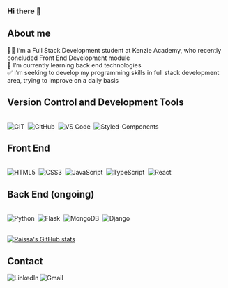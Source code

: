 ### Hi there 👋

<h2>About me</h2>

👩‍💻 I’m a Full Stack Development student at Kenzie Academy, who recently concluded Front End Development module<br>
🌱 I’m currently learning back end technologies<br>
✅ I’m seeking to develop my programming skills in full stack development area, trying to improve on a daily basis<br>

<h2>Version Control and Development Tools</h2>
  <div style="display: inline_block"><br>
    <img alt="GIT" src="https://img.shields.io/badge/Git-F05032?style=for-the-badge&logo=git&logoColor=white"/>&nbsp
    <img alt="GitHub" src="https://img.shields.io/badge/GitHub-100000?style=for-the-badge&logo=github&logoColor=white"/>&nbsp
    <img alt="VS Code" src="https://img.shields.io/badge/Visual_Studio_Code-0078D4?style=for-the-badge&logo=visual%20studio%20code&logoColor=white"/>&nbsp
    <img alt="Styled-Components" src="https://img.shields.io/badge/styled--components-DB7093?style=for-the-badge&logo=styled-components&logoColor=white"/>&nbsp
  </div>

<h2>Front End</h2>
  <div style="display: inline_block"><br>
    <img alt="HTML5" src="https://img.shields.io/badge/HTML5-E34F26?style=for-the-badge&logo=html5&logoColor=white"/>&nbsp
    <img alt="CSS3" src="https://img.shields.io/badge/CSS3-1572B6?style=for-the-badge&logo=css3&logoColor=white"/>&nbsp
    <img alt="JavaScript" src="https://img.shields.io/badge/JavaScript-323330?style=for-the-badge&logo=javascript&logoColor=F7DF1E"/>&nbsp
    <img alt="TypeScript" src="https://img.shields.io/badge/TypeScript-007ACC?style=for-the-badge&logo=typescript&logoColor=white"/>&nbsp
    <img alt="React" src="https://img.shields.io/badge/React-20232A?style=for-the-badge&logo=react&logoColor=61DAFB"/>&nbsp
  </div>

<h2>Back End (ongoing)</h2>
<div style="display: inline_block"><br>
    <img alt="Python" src="https://img.shields.io/badge/Python-4584b6?style=for-the-badge&logo=python&logoColor=ffde57"/>&nbsp
    <img alt="Flask" src="https://img.shields.io/badge/Flask-white?style=for-the-badge&logo=flask&logoColor=black"/>&nbsp
    <img alt="MongoDB" src="https://img.shields.io/badge/Mongo-3f3e42?style=for-the-badge&logo=mongodb&logoColor=4db33d"/>&nbsp
    <img alt="Django" src="https://img.shields.io/badge/Django-0c4b33?style=for-the-badge&logo=django&logoColor=white"/>&nbsp
  </div><br>
  
[![Raissa's GitHub stats](https://github-readme-stats.vercel.app/api?username=raissalst&show_icons=true&theme=aura)](https://github.com/raissalst/github-readme-stats)
<!--[![Top Languages](https://github-readme-stats.vercel.app/api/top-langs/?username=raissalst&layout=compact)](https://github.com/raissalst/github-readme-stats)
-->

<h2>Contact</h2>
  <a href="https://www.linkedin.com/in/raissalstoledo/"><img align="left" alt="LinkedIn" src="https://img.shields.io/badge/LinkedIn-0077B5?style=for-the-badge&logo=linkedin&logoColor=white" /></a>
  <a href="mailto:raissalst@gmail.com"><img align="left" alt="Gmail" src="https://img.shields.io/badge/Gmail-D14836?style=for-the-badge&logo=gmail&logoColor=white" /></a>



